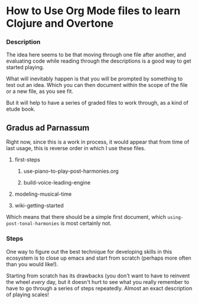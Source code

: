 # How to Use Org Mode files to learn Clojure and Overtone
### Description
The idea here seems to be that moving through one file after another,
and evaluating code while reading through the descriptions is a good
way to get started playing.

What will inevitably happen is that you will be prompted by something
to test out an idea. Which you can then document within the scope of
the file or a new file, as you see fit.

But it will help to have a series of graded files to work through, as
a kind of etude book.

## Gradus ad Parnassum

Right now, since this is a work in process, it would appear that from
time of last usage, this is reverse order in which I use these files. 

1. first-steps

   1. use-piano-to-play-post-harmonies.org

   2. build-voice-leading-engine

2. modeling-musical-time

3. wiki-getting-started


Which means that there should be a simple first document, which
`using-post-tonal-harmonies` is most certainly not.

### Steps
One way to figure out the best technique for developing skills in this
ecosystem is to close up emacs and start from scratch (perhaps more
often than you would like!).

Starting from scratch has its drawbacks (you don't want to have to
reinvent the wheel *every* day, but it doesn't hurt to see what you
really remember to have to go through a series of steps repeatedly.
Almost an exact description of playing scales!




